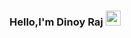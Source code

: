 ### Hello,I'm Dinoy Raj    <img src="https://raw.githubusercontent.com/MartinHeinz/MartinHeinz/master/wave.gif" width="24px">









